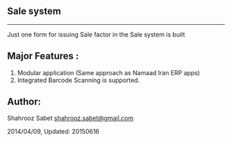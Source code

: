 Sale system
----
----
Just one form for issuing Sale factor in the Sale system is built

Major Features :
----

1. Modular application (Same approach as Namaad Iran ERP apps)
2. Integrated Barcode Scanning is supported.


Author:
----
Shahrooz Sabet <shahrooz.sabet@gmail.com>

2014/04/09, Updated: 20150616